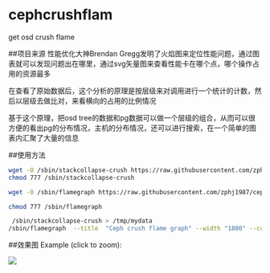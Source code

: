 # cephcrushflam
get osd crush flame

##项目来源
性能优化大神Brendan Gregg发明了火焰图来定位性能问题，通过图表就可以发现问题出在哪里，通过svg矢量图来查看性能卡在哪个点，哪个操作占用的资源最多

在查看了原始数据后，这个分析的原理是按层级来对调用进行一个统计的计数，然后以层级去做比对，来看横向的占用的比例情况

基于这个原理，把osd tree的数据和pg数据可以做一个层级的组合，从而可以很方便的看出pg的分布情况，主机的分布情况，还可以进行搜索，在一个简单的图表内汇聚了大量的信息

##使用方法
```bash
wget -O /sbin/stackcollapse-crush https://raw.githubusercontent.com/zphj1987/cephcrushflam/master/stackcollapse-crush.py
chmod 777 /sbin/stackcollapse-crush

wget -O /sbin/flamegraph https://raw.githubusercontent.com/zphj1987/cephcrushflam/master/flamegraph.pl

chmod 777 /sbin/flamegraph

 /sbin/stackcollapse-crush > /tmp/mydata
/sbin/flamegraph  --title  "Ceph crush flame graph" --width "1800" --countname "num" /tmp/mydata > /tmp/mycrush.svg
```
##效果图
Example (click to zoom):

![](http://7xweck.com1.z0.glb.clouddn.com/mycrush.svg)

